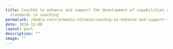 ```yaml
---
title: CoachSG to enhance and support the development of capabilities and
  standards in coaching
permalink: /media-centre/media-release/coachsg-to-enhance-and-support-the-development-of-capabilities-and/
date: 2016-12-08
layout: post
description: ""
image: ""
---
```


